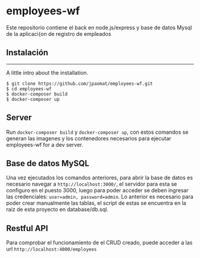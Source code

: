 # employees-wf
Este repositorio contiene el back en node.js/express y base de datos Mysql de la aplicaci{on de registro de empleados

## Instalación
***
A little intro about the installation.
```
$ git clone https://github.com/jpaomat/employees-wf.git
$ cd employees-wf
$ docker-composer build
$ docker-composer up
```

## Server

Run `docker-composer build` y `docker-composer up`, con estos comandos se generan las imagenes y los contenedores necesarios para ejecutar employees-wf  for a dev server.

## Base de datos MySQL

Una vez ejecutados los comandos anteriores, para abrir la base de datos es necesario navegar a `http://localhost:3000/`, el servidor para esta se configuro en el puesto 3000, luego para poder acceder se deben ingresar las credenciales: `user=admin, password=admin`. Lo anterior es necesario para poder crear manualmente las tablas, el script de estas se encuentra en la raiz de esta proyecto en database/db.sql.

## Restful API

Para comprobar el funcionamiento de el CRUD creado, puede acceder a las url `http://localhost:4000/employees`